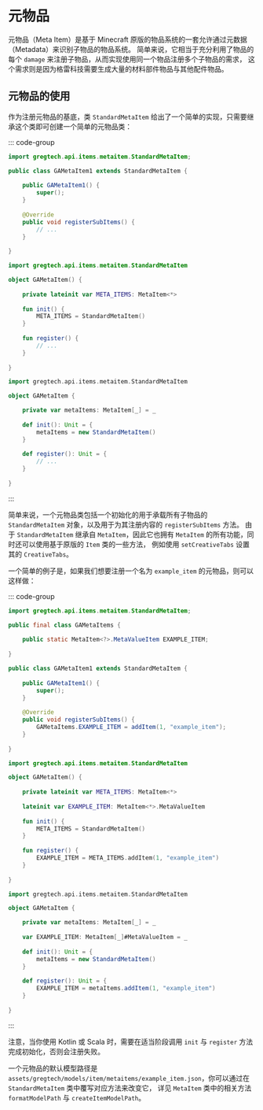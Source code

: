 # 元物品

元物品（Meta Item）是基于 Minecraft 原版的物品系统的一套允许通过元数据（Metadata）来识别子物品的物品系统。
简单来说，它相当于充分利用了物品的每个 `damage` 来注册子物品，从而实现使用同一个物品注册多个子物品的需求，
这个需求则是因为格雷科技需要生成大量的材料部件物品与其他配件物品。

## 元物品的使用

作为注册元物品的基底，类 `StandardMetaItem` 给出了一个简单的实现，只需要继承这个类即可创建一个简单的元物品类：

::: code-group

```java
import gregtech.api.items.metaitem.StandardMetaItem;

public class GAMetaItem1 extends StandardMetaItem {
    
    public GAMetaItem1() {
        super();
    }
    
    @Override
    public void registerSubItems() {
        // ...
    }
    
}
```

```kotlin
import gregtech.api.items.metaitem.StandardMetaItem

object GAMetaItem() {
    
    private lateinit var META_ITEMS: MetaItem<*>
    
    fun init() {
        META_ITEMS = StandardMetaItem()
    }
    
    fun register() {
        // ...
    }
    
}

```

```scala
import gregtech.api.items.metaitem.StandardMetaItem

object GAMetaItem {

    private var metaItems: MetaItem[_] = _
    
    def init(): Unit = {
        metaItems = new StandardMetaItem()
    }
    
    def register(): Unit = {
        // ...
    }
    
}

```

:::

简单来说，一个元物品类包括一个初始化的用于承载所有子物品的 `StandardMetaItem` 对象，以及用于为其注册内容的 `registerSubItems` 方法。
由于 `StandardMetaItem` 继承自 `MetaItem`，因此它也拥有 `MetaItem` 的所有功能，同时还可以使用基于原版的 `Item` 类的一些方法，
例如使用 `setCreativeTabs` 设置其的 `CreativeTabs`。

一个简单的例子是，如果我们想要注册一个名为 `example_item` 的元物品，则可以这样做：

::: code-group

```java
import gregtech.api.items.metaitem.StandardMetaItem;

public final class GAMetaItems {
    
    public static MetaItem<?>.MetaValueItem EXAMPLE_ITEM;
    
}

public class GAMetaItem1 extends StandardMetaItem {
    
    public GAMetaItem1() {
        super();
    }
    
    @Override
    public void registerSubItems() {
        GAMetaItems.EXAMPLE_ITEM = addItem(1, "example_item");
    }
    
}
```

```kotlin
import gregtech.api.items.metaitem.StandardMetaItem

object GAMetaItem() {
    
    private lateinit var META_ITEMS: MetaItem<*>
    
    lateinit var EXAMPLE_ITEM: MetaItem<*>.MetaValueItem
    
    fun init() {
        META_ITEMS = StandardMetaItem()
    }
    
    fun register() {
        EXAMPLE_ITEM = META_ITEMS.addItem(1, "example_item")
    }
    
}

```

```scala
import gregtech.api.items.metaitem.StandardMetaItem

object GAMetaItem {

    private var metaItems: MetaItem[_] = _
    
    var EXAMPLE_ITEM: MetaItem[_]#MetaValueItem = _
    
    def init(): Unit = {
        metaItems = new StandardMetaItem()
    }
    
    def register(): Unit = {
        EXAMPLE_ITEM = metaItems.addItem(1, "example_item")
    }
    
}

```

:::

注意，当你使用 Kotlin 或 Scala 时，需要在适当阶段调用 `init` 与 `register` 方法完成初始化，否则会注册失败。

一个元物品的默认模型路径是 `assets/gregtech/models/item/metaitems/example_item.json`，你可以通过在 `StandardMetaItem` 类中覆写对应方法来改变它，
详见 `MetaItem` 类中的相关方法 `formatModelPath` 与 `createItemModelPath`。